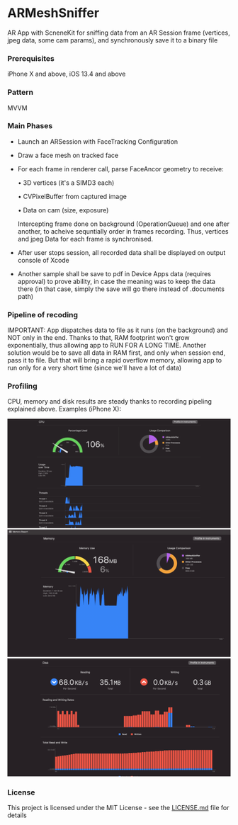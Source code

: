 # ARMeshSniffer

AR App with ScneneKit for sniffing data from an AR Session frame (vertices, jpeg data, some cam params), and synchronously save it to a binary file

### Prerequisites

iPhone X and above, iOS 13.4 and above

### Pattern

MVVM

### Main Phases

* Launch an ARSession with FaceTracking Configuration
* Draw a face mesh on tracked face
* For each frame in renderer call, parse FaceAncor geometry to receive:
    
    • 3D vertices (it's a SIMD3<Float> each)

    • CVPixelBuffer from captured image

    • Data on cam (size, exposure)

  Intercepting frame done on background (OperationQueue) and one after another, to acheive sequntially 
  order in frames recording. Thus, vertices and jpeg Data for each frame is synchronised.
* After user stops session, all recorded data shall be displayed on output console of Xcode
* Another sample shall be save to pdf in Device Apps data (requires approval) to 
  prove ability, in case the meaning was to keep the data there (in that case, simply
  the save will go there instead of .documents path)

### Pipeline of recoding

IMPORTANT: App dispatches data to file as it runs (on the background) and NOT only in the end.
Thanks to that, RAM footprint won't grow exponentially, thus allowing app to RUN FOR A LONG TIME.
Another solution would be to save all data in RAM first, and only when session end, pass it to file. But that
will bring a rapid overflow memory, allowing app to run only for a very short time (since we'll have a lot of data)

### Profiling

CPU, memory and disk results are steady thanks to recording pipeling explained above.
Examples (iPhone X):

![screenshot](/Profiling/profile_CPU.png)
![screenshot](/Profiling/profile_mem.png)
![screenshot](/Profiling/profile_disk.png)


### License

This project is licensed under the MIT License - see the [LICENSE.md](LICENSE.md) file for details

